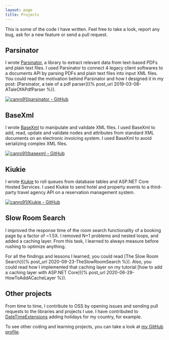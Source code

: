 ```yaml
---
layout: page
title: Projects
---
```


This is some of the code I have written. Feel free to take a look, report any bug, ask for a new feature or send a pull request.

## Parsinator

I wrote [Parsinator](https://github.com/canro91/Parsinator), a library to extract relevant data from text-based PDFs and plain text files. I used Parsinator to connect 4 legacy client softwares to a documents API by parsing PDFs and plain text files into input XML files. You could read the motivation behind Parsinator and how I designed it in my post: [Parsinator, a tale of a pdf parser]({% post_url 2019-03-08-ATaleOfAPdfParser %}).

[![canro91/parsinator - GitHub](https://gh-card.dev/repos/canro91/parsinator.svg)](https://github.com/canro91/parsinator)

## BaseXml

I wrote [BaseXml](https://github.com/canro91/BaseXml) to manipulate and validate XML files. I used BaseXml to add, read, update and validate nodes and attributes from standard XML documents on an electronic invoicing system. I used BaseXml to avoid serializing complex XML files.

[![canro91/basexml - GitHub](https://gh-card.dev/repos/canro91/basexml.svg)](https://github.com/canro91/basexml)

## Kiukie

I wrote [Kiukie](https://github.com/canro91/Kiukie) to roll queues from database tables and ASP.NET Core Hosted Services. I used Kiukie to send hotel and property events to a third-party travel agency API on a reservation management system.

[![canro91/Kiukie - GitHub](https://gh-card.dev/repos/canro91/Kiukie.svg)](https://github.com/canro91/Kiukie)

## Slow Room Search

I improved the response time of the room search functionality of a booking page by a factor of ~1.5X. I removed N+1 problems and nested loops, and added a caching layer. From this task, I learned to always measure before rushing to optimize anything.

For all the findings and lessons I learned, you could read [The Slow Room Search]({% post_url 2020-09-23-TheSlowRoomSearch %}). Also, you could read how I implemented that caching layer on my tutorial [how to add a caching layer with ASP.NET Core]({% post_url 2020-06-29-HowToAddACacheLayer %}).

## Other projects

From time to time, I contribute to OSS by opening issues and sending pull requests to the libraries and projects I use. I have contributed to [DateTimeExtensions](https://github.com/joaomatossilva/DateTimeExtensions) adding holidays for my country, for example.

To see other coding and learning projects, you can take a look at <a href="{{ site.github }}" target="_blank" rel="noopener noreferrer">my GitHub profile</a>.